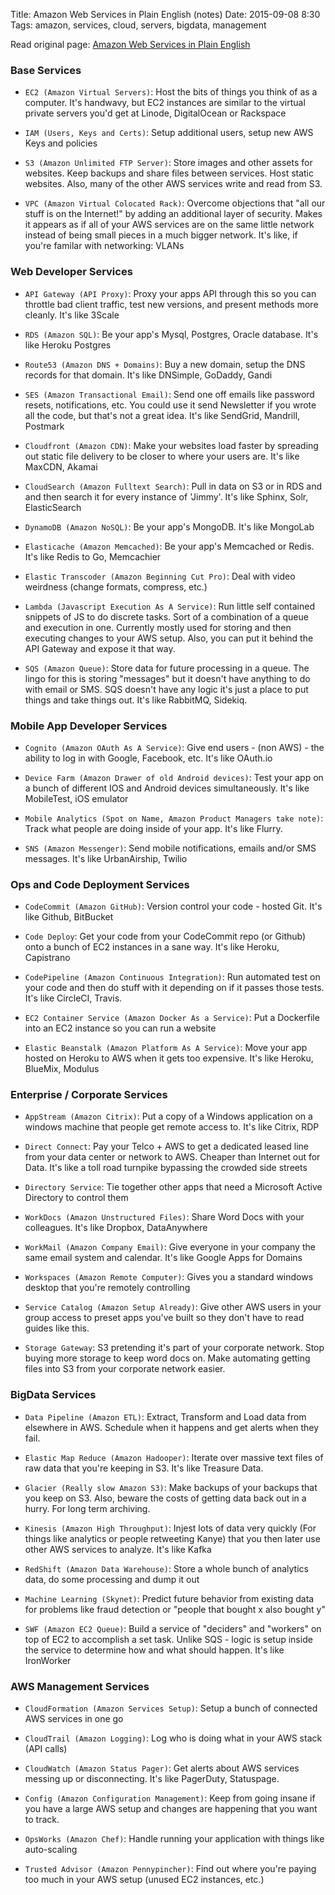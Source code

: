 Title: Amazon Web Services in Plain English (notes)
Date: 2015-09-08 8:30
Tags: amazon, services, cloud, servers, bigdata, management

Read original page: [Amazon Web Services in Plain English](https://www.expeditedssl.com/aws-in-plain-english)


### Base Services

- `EC2 (Amazon Virtual Servers)`: Host the bits of things you think of as a computer. It's handwavy, but EC2 
instances are similar to the virtual private servers you'd get at Linode, DigitalOcean or Rackspace

- `IAM (Users, Keys and Certs)`: Setup additional users, setup new AWS Keys and policies

- `S3 (Amazon Unlimited FTP Server)`: Store images and other assets for websites. Keep backups and share 
files between services. Host static websites. Also, many of the other AWS services write and read from S3.

- `VPC (Amazon Virtual Colocated Rack)`: Overcome objections that "all our stuff is on the Internet!" by 
adding an additional layer of security. Makes it appears as if all of your AWS services are on the same 
little network instead of being small pieces in a much bigger network. It's like, if you're familar with networking: VLANs


### Web Developer Services

- `API Gateway (API Proxy)`: Proxy your apps API through this so you can throttle bad client traffic, test 
new versions, and present methods more cleanly. It's like 3Scale

- `RDS (Amazon SQL)`: Be your app's Mysql, Postgres, Oracle database. It's like Heroku Postgres

- `Route53 (Amazon DNS + Domains)`: Buy a new domain, setup the DNS records for that domain. It's like DNSimple, GoDaddy, Gandi

- `SES (Amazon Transactional Email)`: Send one off emails like password resets, notifications, etc. You could use it send 
Newsletter if you wrote all the code, but that's not a great idea. It's like SendGrid, Mandrill, Postmark

- `Cloudfront (Amazon CDN)`: Make your websites load faster by spreading out static file delivery to be closer to where your 
users are. It's like MaxCDN, Akamai

- `CloudSearch (Amazon Fulltext Search)`: Pull in data on S3 or in RDS and and then search it for every instance of 'Jimmy'. 
It's like Sphinx, Solr, ElasticSearch

- `DynamoDB (Amazon NoSQL)`: Be your app's MongoDB. It's like MongoLab

- `Elasticache (Amazon Memcached)`: Be your app's Memcached or Redis. It's like Redis to Go, Memcachier

- `Elastic Transcoder (Amazon Beginning Cut Pro)`: Deal with video weirdness (change formats, compress, etc.) 

- `Lambda (Javascript Execution As A Service)`: Run little self contained snippets of JS to do discrete tasks. Sort of 
a combination of a queue and execution in one. Currently mostly used for storing and then executing changes to your 
AWS setup. Also, you can put it behind the API Gateway and expose it that way.

- `SQS (Amazon Queue)`: Store data for future processing in a queue. The lingo for this is storing "messages" 
but it doesn't have anything to do with email or SMS. SQS doesn't have any logic it's just a place to put things and 
take things out. It's like RabbitMQ, Sidekiq.


### Mobile App Developer Services

- `Cognito (Amazon OAuth As A Service)`: Give end users - (non AWS) - the ability to log in with Google, Facebook, etc. 
It's like OAuth.io

- `Device Farm (Amazon Drawer of old Android devices)`: Test your app on a bunch of different IOS and Android devices simultaneously. 
It's like MobileTest, iOS emulator

- `Mobile Analytics (Spot on Name, Amazon Product Managers take note)`: Track what people are doing inside of your app. It's like Flurry.

- `SNS (Amazon Messenger)`: Send mobile notifications, emails and/or SMS messages. It's like UrbanAirship, Twilio


### Ops and Code Deployment Services

- `CodeCommit (Amazon GitHub)`: Version control your code - hosted Git. It's like Github, BitBucket

- `Code Deploy`: Get your code from your CodeCommit repo (or Github) onto a bunch of EC2 instances in a sane way. 
It's like Heroku, Capistrano

- `CodePipeline (Amazon Continuous Integration)`: Run automated test on your code and then do stuff with it depending on if 
it passes those tests. It's like CircleCI, Travis.

- `EC2 Container Service (Amazon Docker As a Service)`: Put a Dockerfile into an EC2 instance so you can run a website

- `Elastic Beanstalk (Amazon Platform As A Service)`: Move your app hosted on Heroku to AWS when it gets too expensive. 
It's like Heroku, BlueMix, Modulus


### Enterprise / Corporate Services

- `AppStream (Amazon Citrix)`: Put a copy of a Windows application on a windows machine that people get remote access to. 
It's like Citrix, RDP

- `Direct Connect`: Pay your Telco + AWS to get a dedicated leased line from your data center or network to AWS. Cheaper than 
Internet out for Data. It's like a toll road turnpike bypassing the crowded side streets

- `Directory Service`: Tie together other apps that need a Microsoft Active Directory to control them

- `WorkDocs (Amazon Unstructured Files)`: Share Word Docs with your colleagues. It's like Dropbox, DataAnywhere

- `WorkMail (Amazon Company Email)`: Give everyone in your company the same email system and calendar. It's like
Google Apps for Domains

- `Workspaces (Amazon Remote Computer)`: Gives you a standard windows desktop that you're remotely controlling

- `Service Catalog (Amazon Setup Already)`: Give other AWS users in your group access to preset apps you've built so they 
don't have to read guides like this. 

- `Storage Gateway`: S3 pretending it's part of your corporate network. Stop buying more storage to keep word docs on. 
Make automating getting files into S3 from your corporate network easier.


### BigData Services

- `Data Pipeline (Amazon ETL)`: Extract, Transform and Load data from elsewhere in AWS. Schedule when it happens and 
get alerts when they fail.

- `Elastic Map Reduce (Amazon Hadooper)`: Iterate over massive text files of raw data that you're keeping in S3. It's like
Treasure Data.

- `Glacier (Really slow Amazon S3)`: Make backups of your backups that you keep on S3. Also, beware the costs of getting 
data back out in a hurry. For long term archiving.

- `Kinesis (Amazon High Throughput)`: Injest lots of data very quickly (For things like analytics or people retweeting Kanye) 
that you then later use other AWS services to analyze. It's like Kafka

- `RedShift (Amazon Data Warehouse)`: Store a whole bunch of analytics data, do some processing and dump it out

- `Machine Learning (Skynet)`: Predict future behavior from existing data for problems like fraud detection or "people that 
bought x also bought y"

- `SWF (Amazon EC2 Queue)`: Build a service of "deciders" and "workers" on top of EC2 to accomplish a set task. Unlike 
SQS - logic is setup inside the service to determine how and what should happen. It's like IronWorker


### AWS Management Services

- `CloudFormation (Amazon Services Setup)`: Setup a bunch of connected AWS services in one go

- `CloudTrail (Amazon Logging)`: Log who is doing what in your AWS stack (API calls)

- `CloudWatch (Amazon Status Pager)`: Get alerts about AWS services messing up or disconnecting. It's like PagerDuty, Statuspage.

- `Config (Amazon Configuration Management)`: Keep from going insane if you have a large AWS setup and changes are happening 
that you want to track.

- `OpsWorks (Amazon Chef)`: Handle running your application with things like auto-scaling

- `Trusted Advisor (Amazon Pennypincher)`: Find out where you're paying too much in your AWS setup (unused EC2 instances, etc.)



